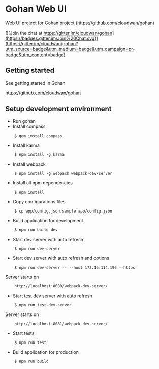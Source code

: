 Gohan Web UI
============

Web UI project for Gohan project
(https://github.com/cloudwan/gohan)

[![Join the chat at https://gitter.im/cloudwan/gohan](https://badges.gitter.im/Join%20Chat.svg)](https://gitter.im/cloudwan/gohan?utm_source=badge&utm_medium=badge&utm_campaign=pr-badge&utm_content=badge)

Getting started
------------------------------------

See getting started in Gohan

https://github.com/cloudwan/gohan

Setup development environment
------------------------------------

- Run gohan
- Install compass
```
    $ gem install compass
```
- Install karma
```
    $ npm install -g karma
```
- Install webpack
```
    $ npm install -g webpack webpack-dev-server
```
- Install all npm dependencies
```
    $ npm install
``` 
- Copy configurations files
```
    $ cp app/config.json.sample app/config.json
```
- Build application for development
```
    $ npm run build-dev
```
- Start dev server with auto refresh
```
    $ npm run dev-server
```
- Start dev server with auto refresh and options
```
    $ npm run dev-server -- --host 172.16.114.196 --https
```
 Server starts on 
```
    http://localhost:8080/webpack-dev-server/
```
- Start test dev server with auto refresh
```
    $ npm run test-dev-server
```
 Server starts on 
```
    http://localhost:8081/webpack-dev-server/
```
- Start tests
```
    $ npm run test
```
- Build application for production
```
    $ npm run build
```
